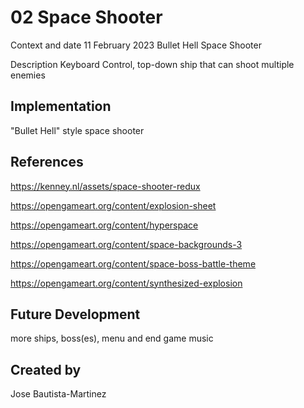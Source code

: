 # 02 Space Shooter

Context and date
11 February 2023
Bullet Hell Space Shooter

Description
Keyboard Control, top-down ship that can shoot multiple enemies

## Implementation
"Bullet Hell" style space shooter

## References
https://kenney.nl/assets/space-shooter-redux

https://opengameart.org/content/explosion-sheet

https://opengameart.org/content/hyperspace

https://opengameart.org/content/space-backgrounds-3

https://opengameart.org/content/space-boss-battle-theme

https://opengameart.org/content/synthesized-explosion

## Future Development
more ships, boss(es), menu and end game music

## Created by
Jose Bautista-Martinez

